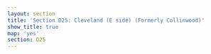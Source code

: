 ```yaml
---
layout: section
title: 'Section D25: Cleveland (E side) (Formerly Collinwood)'
show_title: true
map: 'yes'
section: D25
---
```

